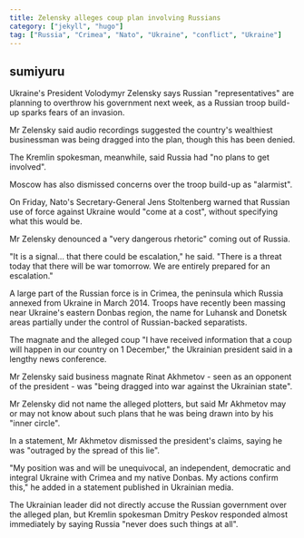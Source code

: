 ```yaml
---
title: Zelensky alleges coup plan involving Russians
category: ["jekyll", "hugo"]
tag: ["Russia", "Crimea", "Nato", "Ukraine", "conflict", "Ukraine"]
---
```


## sumiyuru
Ukraine's President Volodymyr Zelensky says Russian "representatives" are planning to overthrow his government next week, as a Russian troop build-up sparks fears of an invasion.

Mr Zelensky said audio recordings suggested the country's wealthiest businessman was being dragged into the plan, though this has been denied.

The Kremlin spokesman, meanwhile, said Russia had "no plans to get involved".

Moscow has also dismissed concerns over the troop build-up as "alarmist".

On Friday, Nato's Secretary-General Jens Stoltenberg warned that Russian use of force against Ukraine would "come at a cost", without specifying what this would be.

Mr Zelensky denounced a "very dangerous rhetoric" coming out of Russia.


"It is a signal... that there could be escalation," he said. "There is a threat today that there will be war tomorrow. We are entirely prepared for an escalation."

A large part of the Russian force is in Crimea, the peninsula which Russia annexed from Ukraine in March 2014. Troops have recently been massing near Ukraine's eastern Donbas region, the name for Luhansk and Donetsk areas partially under the control of Russian-backed separatists.

The magnate and the alleged coup
"I have received information that a coup will happen in our country on 1 December," the Ukrainian president said in a lengthy news conference.

Mr Zelensky said business magnate Rinat Akhmetov - seen as an opponent of the president - was "being dragged into war against the Ukrainian state".

Mr Zelensky did not name the alleged plotters, but said Mr Akhmetov may or may not know about such plans that he was being drawn into by his "inner circle".

In a statement, Mr Akhmetov dismissed the president's claims, saying he was "outraged by the spread of this lie".

"My position was and will be unequivocal, an independent, democratic and integral Ukraine with Crimea and my native Donbas. My actions confirm this," he added in a statement published in Ukrainian media.

The Ukrainian leader did not directly accuse the Russian government over the alleged plan, but Kremlin spokesman Dmitry Peskov responded almost immediately by saying Russia "never does such things at all".

